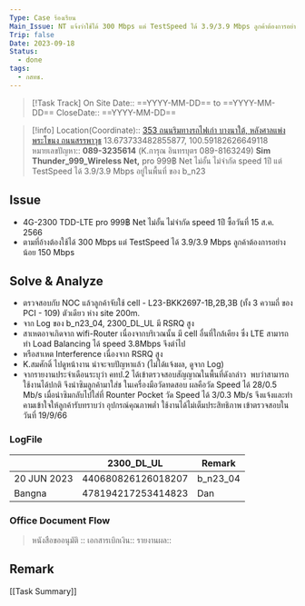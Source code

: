 ```yaml
---
Type: Case ร้องเรียน
Main_Issue: NT แจ้งว่าใช้ได้ 300 Mbps แต่ TestSpeed ได้ 3.9/3.9 Mbps ลูกค้าต้องการอย่างน้อย 150 Mbps
Trip: false
Date: 2023-09-18
Status:
  - done
tags:
  - กสทช.
---
```


>[!Task Track]
>On Site Date::   ==YYYY-MM-DD==  to ==YYYY-MM-DD==
>CloseDate::   ==YYYY-MM-DD==

>[!info]
>Location(Coordinate):: [353 ถนนริมทางรถไฟเก่า บางนาใต้, หลังศาลแพ่งพระโขนง ถนนสรรพาวุธ](https://maps.app.goo.gl/8mSW6Z7ndf4LPDK4A)  13.673733482855877, 100.59182626649118
>หมายเลขปัญหา:: **089-3235614**  (K.การุณ อินทรบุตร 089-8163249)
>**Sim Thunder_999_Wireless Net,**   pro 999฿ Net ไม่อั้น ไม่จำกัด speed 1ปี  แต่ TestSpeed ได้ 3.9/3.9 Mbps
>อยู่ในพื้นที่ ของ b_n23


## Issue
- 4G-2300 TDD-LTE  pro 999฿ Net ไม่อั้น ไม่จำกัด speed 1ปี  ซื้อวันที่ 15 ส.ค. 2566
- ตามที่อ้างต้องใช้ได้ 300 Mbps แต่ TestSpeed ได้ 3.9/3.9 Mbps ลูกค้าต้องการอย่างน้อย 150 Mbps

## Solve & Analyze
- ตรวจสอบกับ NOC แล้วลูกค้าจับใช้ cell - L23-BKK2697-1B,2B,3B (ทั้ง 3 ความถี่ ของ PCI - 109) ตัวเดียว ห่าง  site 200m.
- จาก Log ของ b_n23_04, 2300_DL_UL มี RSRQ สูง
- สาเหตอาจเกิดจาก wifi-Router เนื่องจากบริเวณนั้น มี cell อื่นที่ใกล้เคียง ซึ่ง LTE สามารถทำ Load Balancing ได้ speed 3.8Mbps จึงตำ่ไป
- หรือสาเหต Interference  เนื่องจาก RSRQ สูง
- K.สมศักดิ์ ไปดูหน้างาน น่าจะจบปัญหาแล้ว (ไม่ได้แจ้งผล, ดูจาก Log)
- จากรายงานประจำเดือนระบุว่า คทป.2 ได้เข้าตรวจสอบสัญญาณในพื้นที่ดังกล่าว  พบว่าสามารถใช้งานได้ปกติ จึงนำซิมลูกค้ามาใส่ช  ในเครื่องมือวัดทดสอบ ผลคือวัด Speed ได้ 28/0.5 Mb/s เมื่อนำซิมกลับไปใส่ที่ Rounter Pocket วัด Speed ได้ 3/0.3 Mb/s จึงแจ้งและทำคามเข้าใจให้ลูกค้ารับทราบว่า อุปกรณ์คุณภาพต่ำ ใช้งานได้ไม่เต็มประสิทธิภาพ เข้าตรวจสอบในวันที่ 19/9/66

### LogFile

|             | 2300_DL_UL         | Remark   |
| ----------- | ------------------ | -------- |
| 20 JUN 2023 | 440680826126018207 | b_n23_04 |
| Bangna      | 478194217253414823 | Dan      | 


### Office Document Flow
>หนังสือขออนุมัติ :: 
>เอกสารเบิกเงิน::
>รายงานผล::

## Remark





[[Task Summary]]




